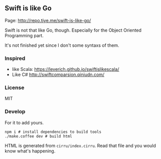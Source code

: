 
Swift is like Go
------

Page: http://repo.tiye.me/swift-is-like-go/

Swift is not that like Go, though.
Especially for the Object Oriented Programming part.

It's not finished yet since I don't some syntaxs of them.

### Inspired

* like Scala: https://leverich.github.io/swiftislikescala/
* Like C# http://swiftcomparsion.qiniudn.com/

### License

MIT

### Develop

For it to add yours.

```
npm i # install dependencies to build tools
./make.coffee dev # build html
```

HTML is generated from `cirru/index.cirru`.
Read that file and you would know what's happening.